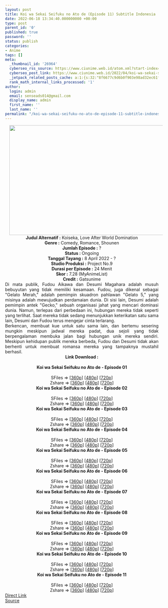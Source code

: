 ```yaml
---
layout: post
title: Koi wa Sekai Seifuku no Ato de (Episode 11) Subtitle Indonesia
date: 2022-06-18 13:34:40.000000000 +00:00
type: post
parent_id: '0'
published: true
password: ''
status: publish
categories:
- Anime
tags: []
meta:
  _thumbnail_id: '26964'
  cyberseo_rss_source: https://www.ciunime.web.id/atom.xml?start-index=1
  cyberseo_post_link: https://www.ciunime.web.id/2022/04/koi-wa-sekai-seifuku-no-ato-de-subtitle.html
  _jetpack_related_posts_cache: a:1:{s:32:"8f6677c9d6b0f903e98ad32ec61f8deb";a:2:{s:7:"expires";i:1657389420;s:7:"payload";a:3:{i:0;a:1:{s:2:"id";i:27208;}i:1;a:1:{s:2:"id";i:27049;}i:2;a:1:{s:2:"id";i:27206;}}}}
  rank_math_internal_links_processed: '1'
author:
  login: admin
  email: senseads014@gmail.com
  display_name: admin
  first_name: ''
  last_name: ''
permalink: "/koi-wa-sekai-seifuku-no-ato-de-episode-11-subtitle-indonesia/"
---
```

<div class="separator" style="clear: both; text-align: center;"><a href="https://blogger.googleusercontent.com/img/b/R29vZ2xl/AVvXsEivGhAamgW-mtbCzBSl0u_aSOLa1C2z1fGXmFtdGOa8tAtDezcaWppu9FMyMGlXkrZcjD_IfWu0lI7UaDKLjk6P0MoPD0Sfy4bYh3GrLGRT0ecQQe9YKy63woiNsk9LZ3WIV93TPlrMJuZswVggPu8GmRLkWnrYNz3L_kXRbBxVae22nRNWHFiFvRx0/s1280/Koi%20wa%20Sekai%20Seifuku%20no%20Ato%20de.png" style="margin-left: 1em; margin-right: 1em;"><img border="0" data-original-height="720" data-original-width="1280" height="360" src="{{ site.baseurl }}/assets/2022/06/Koi%20wa%20Sekai%20Seifuku%20no%20Ato%20de.png" width="640" /></a></div>
<div class="separator" style="clear: both; text-align: center;"></div>
<div style="text-align: center;"><b>Judul</b><b><b> Alternatif</b> :</b> Koiseka,&nbsp;Love After World Domination</div>
<div style="text-align: center;"><b><b>Genre :</b></b> Comedy, Romance, Shounen</div>
<div style="text-align: center;"><b>Jumlah Episode :</b> ?<br /><b>Status :&nbsp;</b>Ongoing<br /><b>Tanggal Tayang :</b> 8 April&nbsp;2022 - ?<br /><b>Studio Produksi :</b>&nbsp;Project No.9<br /><b>Durasi per Episode :</b> 24 Menit</div>
<div style="text-align: center;"><b>Skor :</b> 7.28 (MyAnimeList)</div>
<div style="text-align: center;"><b>Credit :</b>&nbsp;Gatsunime</div>
<div style="text-align: center;"></div>
<div style="text-align: justify;">
<div>Di mata publik, Fudou Aikawa dan Desumi Magahara adalah musuh bebuyutan yang tidak memiliki kesamaan. Fudou, juga dikenal sebagai "Gelato Merah," adalah pemimpin skuadron pahlawan "Gelato 5," yang misinya adalah mewujudkan perdamaian dunia. Di sisi lain, Desumi adalah pemimpin antek "Gecko," sebuah organisasi jahat yang mencari dominasi dunia. Namun, terlepas dari perbedaan ini, hubungan mereka tidak seperti yang terlihat. Saat mereka tidak sedang menunjukkan keterikatan satu sama lain, Desumi dan Fudou terus mengejar cinta terlarang.</div>
<div></div>
<div>Berkencan, membuat kue untuk satu sama lain, dan bertemu sesering mungkin meskipun jadwal mereka padat, dua sejoli yang tidak berpengalaman membuka jalan bagi hubungan unik mereka sendiri. Meskipun kehidupan publik mereka berbeda, Fudou dan Desumi tidak akan berhenti untuk membuat romansa mereka yang tampaknya mustahil berhasil.</div>
</div>
<div style="text-align: justify;"></div>
<div style="text-align: justify;"></div>
<div style="text-align: center;">
<div style="text-align: center;">
<div style="text-align: left;">
<div style="text-align: center;"><b>Link Download :</b></div>
<div style="text-align: center;"><b><br /></b></div>
<div style="text-align: center;"><span style="text-align: left;"><b>Koi wa Sekai Seifuku no Ato de&nbsp;</b></span><b>- Episode 01</b></div>
<div style="text-align: center;"><b><br /></b></div>
<div style="text-align: center;">SFiles =&gt; [<a href="http://www.solidfiles.com/v/y6LXVeRWP6v2D" target="_blank" rel="noopener">360p</a>] [<a href="http://www.solidfiles.com/v/eWLakBGnG6az2" target="_blank" rel="noopener">480p</a>] [<a href="http://www.solidfiles.com/v/a4y5nPPkdDZPk" target="_blank" rel="noopener">720p</a>]</div>
<div style="text-align: center;">Zshare =&gt; [<a href="https://www79.zippyshare.com/v/fMpa8wuV/file.html" target="_blank" rel="noopener">360p</a>] [<a href="https://www42.zippyshare.com/v/Y6FOkaod/file.html" target="_blank" rel="noopener">480p</a>] [<a href="https://www34.zippyshare.com/v/GvgGT4p9/file.html" target="_blank" rel="noopener">720p</a>]</div>
<div style="text-align: center;"></div>
<div style="text-align: center;">
<div><span style="text-align: left;"><b>Koi wa Sekai Seifuku no Ato de&nbsp;</b></span><b>- Episode 02</b></div>
<div><b><br /></b></div>
<div>SFiles =&gt; [<a href="http://www.solidfiles.com/v/wWx7VVWwWPA4e" target="_blank" rel="noopener">360p</a>] [<a href="http://www.solidfiles.com/v/78X54LNXZwkAZ" target="_blank" rel="noopener">480p</a>] [<a href="http://www.solidfiles.com/v/ZZnr4VQgkrBrY" target="_blank" rel="noopener">720p</a>]</div>
<div>Zshare =&gt; [<a href="https://www114.zippyshare.com/v/MTkv6sEx/file.html" target="_blank" rel="noopener">360p</a>] [<a href="https://www114.zippyshare.com/v/dL36JgAE/file.html" target="_blank" rel="noopener">480p</a>] [<a href="https://www114.zippyshare.com/v/WdPXUkS2/file.html" target="_blank" rel="noopener">720p</a>]</div>
<div></div>
<div>
<div><span style="text-align: left;"><b>Koi wa Sekai Seifuku no Ato de&nbsp;</b></span><b>- Episode 03</b></div>
<div><b><br /></b></div>
<div>SFiles =&gt; [<a href="http://www.solidfiles.com/v/BVpjpBMqxRLxa" target="_blank" rel="noopener">360p</a>] [<a href="http://www.solidfiles.com/v/MW7Bv8yAd7aWr" target="_blank" rel="noopener">480p</a>] [<a href="http://www.solidfiles.com/v/GWMKmnxP32XNK" target="_blank" rel="noopener">720p</a>]</div>
<div>Zshare =&gt; [<a href="https://www51.zippyshare.com/v/TUKJ7jke/file.html" target="_blank" rel="noopener">360p</a>] [<a href="https://www51.zippyshare.com/v/WpEt9Zjn/file.html" target="_blank" rel="noopener">480p</a>] [<a href="https://www51.zippyshare.com/v/N3WD1G1f/file.html" target="_blank" rel="noopener">720p</a>]</div>
</div>
<div></div>
<div>
<div><span style="text-align: left;"><b>Koi wa Sekai Seifuku no Ato de&nbsp;</b></span><b>- Episode 04</b></div>
<div><b><br /></b></div>
<div>SFiles =&gt; [<a href="http://www.solidfiles.com/v/jQAWYyPqj67LP" target="_blank" rel="noopener">360p</a>] [<a href="http://www.solidfiles.com/v/dNaqMWy53zLKg" target="_blank" rel="noopener">480p</a>] [<a href="http://www.solidfiles.com/v/YL6GRAXN6DWMw" target="_blank" rel="noopener">720p</a>]</div>
<div>Zshare =&gt; [<a href="https://www114.zippyshare.com/v/JsjV4AN1/file.html" target="_blank" rel="noopener">360p</a>] [<a href="https://www114.zippyshare.com/v/hOtwFn9W/file.html" target="_blank" rel="noopener">480p</a>] [<a href="https://www114.zippyshare.com/v/00T5h79m/file.html" target="_blank" rel="noopener">720p</a>]</div>
</div>
<div></div>
<div>
<div><span style="text-align: left;"><b>Koi wa Sekai Seifuku no Ato de&nbsp;</b></span><b>- Episode 05</b></div>
<div><b><br /></b></div>
<div>SFiles =&gt; [<a href="http://www.solidfiles.com/v/3dK5mwnW8rnWv" target="_blank" rel="noopener">360p</a>] [<a href="http://www.solidfiles.com/v/2dP3m4GmdpDWN" target="_blank" rel="noopener">480p</a>] [<a href="http://www.solidfiles.com/v/6G4gVB6ypaz6Q" target="_blank" rel="noopener">720p</a>]</div>
<div>Zshare =&gt; [<a href="https://www30.zippyshare.com/v/xcXuqT6a/file.html" target="_blank" rel="noopener">360p</a>] [<a href="https://www30.zippyshare.com/v/37G2Q8qW/file.html" target="_blank" rel="noopener">480p</a>] [<a href="https://www30.zippyshare.com/v/CDsoTwyr/file.html" target="_blank" rel="noopener">720p</a>]</div>
</div>
<div></div>
<div><span style="text-align: left;"><b>Koi wa Sekai Seifuku no Ato de&nbsp;</b></span><b>- Episode 06</b></div>
<div><b><br /></b></div>
<div>SFiles =&gt; [<a href="https://www.mp4upload.com/x5eqspmb8nhp" target="_blank" rel="noopener">360p</a>] [<a href="https://www.mp4upload.com/v59c5hu7k0ky" target="_blank" rel="noopener">480p</a>] [<a href="https://www.mp4upload.com/umh1zkwo4357" target="_blank" rel="noopener">720p</a>]</div>
<div>Zshare =&gt; [<a href="https://www106.zippyshare.com/v/UtpDR3KL/file.html" target="_blank" rel="noopener">360p</a>] [<a href="https://www106.zippyshare.com/v/YiHTtWYu/file.html" target="_blank" rel="noopener">480p</a>] [<a href="https://www37.zippyshare.com/v/l3qsj2U4/file.html" target="_blank" rel="noopener">720p</a>]</div>
<div></div>
<div>
<div><span style="text-align: left;"><b>Koi wa Sekai Seifuku no Ato de&nbsp;</b></span><b>- Episode 07</b></div>
<div><b><br /></b></div>
<div>SFiles =&gt; [<a href="https://www.mp4upload.com/7bfije43ucge" target="_blank" rel="noopener">360p</a>] [<a href="https://www.mp4upload.com/9jhid706x75h" target="_blank" rel="noopener">480p</a>] [<a href="https://www.mp4upload.com/msfbqzddd8np" target="_blank" rel="noopener">720p</a>]</div>
<div>Zshare =&gt; [<a href="https://www109.zippyshare.com/v/OpsHepFE/file.html" target="_blank" rel="noopener">360p</a>] [<a href="https://www109.zippyshare.com/v/VfiBwcjS/file.html" target="_blank" rel="noopener">480p</a>] [<a href="https://www4.zippyshare.com/v/rYneEjV9/file.html" target="_blank" rel="noopener">720p</a>]</div>
</div>
<div></div>
<div>
<div><span style="text-align: left;"><b>Koi wa Sekai Seifuku no Ato de&nbsp;</b></span><b>- Episode 08</b></div>
<div><b><br /></b></div>
<div>SFiles =&gt; [<a href="http://www.solidfiles.com/v/mW8pkLajPLw8W" target="_blank" rel="noopener">360p</a>] [<a href="http://www.solidfiles.com/v/wpYBK3yxqdA22" target="_blank" rel="noopener">480p</a>] [<a href="http://www.solidfiles.com/v/4QG5K77eWKr23" target="_blank" rel="noopener">720p</a>]</div>
<div>Zshare =&gt; [<a href="https://www100.zippyshare.com/v/PlNU7Bui/file.html" target="_blank" rel="noopener">360p</a>] [<a href="https://www100.zippyshare.com/v/rco7KFd9/file.html" target="_blank" rel="noopener">480p</a>] [<a href="https://www100.zippyshare.com/v/LsI0ivzB/file.html" target="_blank" rel="noopener">720p</a>]</div>
</div>
<div></div>
<div>
<div><span style="text-align: left;"><b>Koi wa Sekai Seifuku no Ato de&nbsp;</b></span><b>- Episode 09</b></div>
<div><b><br /></b></div>
<div>SFiles =&gt; [<a href="http://www.solidfiles.com/v/YPBzmZBBZ7d2L" target="_blank" rel="noopener">360p</a>] [<a href="http://www.solidfiles.com/v/RPBvr7YdaPPmR" target="_blank" rel="noopener">480p</a>] [<a href="http://www.solidfiles.com/v/jY5x8mwW8GLDe" target="_blank" rel="noopener">720p</a>]</div>
<div>Zshare =&gt; [<a href="https://www97.zippyshare.com/v/eh28i4rB/file.html" target="_blank" rel="noopener">360p</a>] [<a href="https://www97.zippyshare.com/v/TdBLxZLE/file.html" target="_blank" rel="noopener">480p</a>] [<a href="https://www97.zippyshare.com/v/7TNgazHF/file.html" target="_blank" rel="noopener">720p</a>]</div>
</div>
<div></div>
<div>
<div><span style="text-align: left;"><b>Koi wa Sekai Seifuku no Ato de&nbsp;</b></span><b>- Episode 10</b></div>
<div><b><br /></b></div>
<div>SFiles =&gt; [<a href="http://www.solidfiles.com/v/VxVQ4qqBjXWwA" target="_blank" rel="noopener">360p</a>] [<a href="http://www.solidfiles.com/v/8y2dGjwv4yRZR" target="_blank" rel="noopener">480p</a>] [<a href="http://www.solidfiles.com/v/jYqKXvD8rDzv5" target="_blank" rel="noopener">720p</a>]</div>
<div>Zshare =&gt; [<a href="https://www66.zippyshare.com/v/lucyjsp8/file.html" target="_blank" rel="noopener">360p</a>] [<a href="https://www66.zippyshare.com/v/tZqFa6Vh/file.html" target="_blank" rel="noopener">480p</a>] [<a href="https://www66.zippyshare.com/v/aR9rYkK4/file.html" target="_blank" rel="noopener">720p</a>]</div>
</div>
<div></div>
<div>
<div><span style="text-align: left;"><b>Koi wa Sekai Seifuku no Ato de&nbsp;</b></span><b>- Episode 11</b></div>
<div><b><br /></b></div>
<div>SFiles =&gt; [<a href="http://www.solidfiles.com/v/DVkvQmWBnXMWq" target="_blank" rel="noopener">360p</a>] [<a href="http://www.solidfiles.com/v/dMmkBV2XnKgWw" target="_blank" rel="noopener">480p</a>] [<a href="http://www.solidfiles.com/v/KgqvxMRq37Ygy" target="_blank" rel="noopener">720p</a>]</div>
<div>Zshare =&gt; [<a href="https://www48.zippyshare.com/v/QzgVrq8B/file.html" target="_blank" rel="noopener">360p</a>] [<a href="https://www48.zippyshare.com/v/AJio2RmD/file.html" target="_blank" rel="noopener">480p</a>] [<a href="https://www48.zippyshare.com/v/loQXGrCk/file.html" target="_blank" rel="noopener">720p</a>]</div>
</div>
</div>
</div>
</div>
</div>
<link rel="stylesheet" href="https://cdnjs.cloudflare.com/ajax/libs/font-awesome/4.7.0/css/font-awesome.min.css" />
<div class="divbtn"> <a href="https://handymansurrender.com/fihup8buzv?key=94550f7ce39444073321dde3b8782f97" class="btn"><i class="fa fa-download"></i> Direct Link</a> <br /><a href="https://www.ciunime.web.id/2022/04/koi-wa-sekai-seifuku-no-ato-de-subtitle.html">Source</a> </div>

